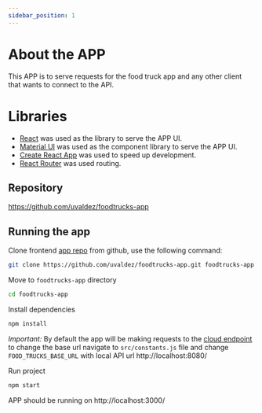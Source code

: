```yaml
---
sidebar_position: 1
---
```


# About the APP
This APP is to serve requests for the food truck app and any other client that wants to connect to the API.

# Libraries

* [React](https://react.dev/) was used as the library to serve the APP UI.
* [Material UI](https://mui.com/) was used as the component library to serve the APP UI.
* [Create React App](https://create-react-app.dev/) was used to speed up development.
* [React Router](https://reactrouter.com/en/main) was used routing.

## Repository

https://github.com/uvaldez/foodtrucks-app

## Running the app

Clone frontend [app repo](https://github.com/uvaldez/foodtrucks-app) from github, use the following command:

```bash
git clone https://github.com/uvaldez/foodtrucks-app.git foodtrucks-app
```

Move to `foodtrucks-app` directory
```bash
cd foodtrucks-app
```

Install dependencies
```bash
npm install
```

*Important:* By default the app will be making requests to the [cloud endpoint](https://foodtrucks-api-04qa.onrender.com) to change the base url navigate to `src/constants.js` file and change `FOOD_TRUCKS_BASE_URL` with local API url http://localhost:8080/

Run project
```bash
npm start
```

APP should be running on http://localhost:3000/
